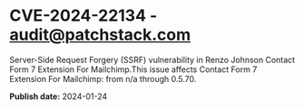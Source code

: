 # CVE-2024-22134 - audit@patchstack.com

Server-Side Request Forgery (SSRF) vulnerability in Renzo Johnson Contact Form 7 Extension For Mailchimp.This issue affects Contact Form 7 Extension For Mailchimp: from n/a through 0.5.70.



**Publish date:** 2024-01-24
